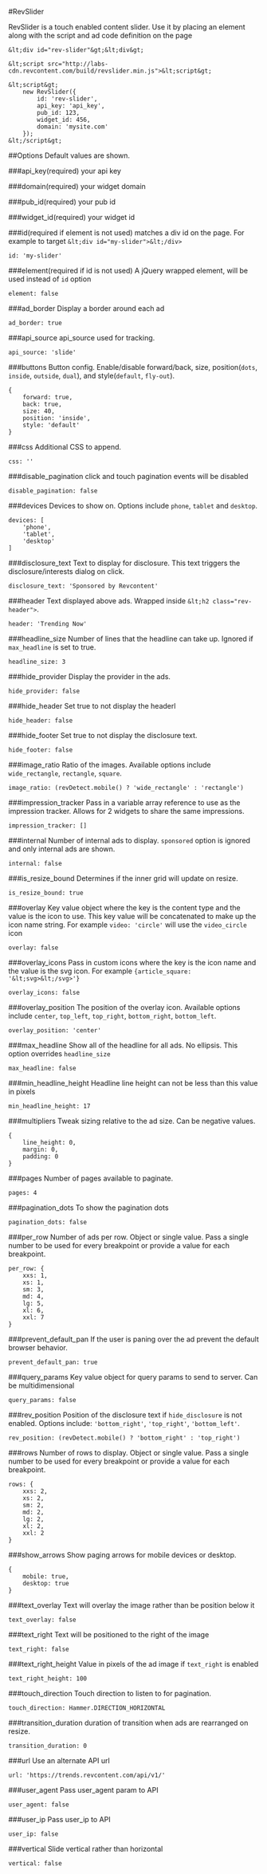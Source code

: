 #RevSlider

RevSlider is a touch enabled content slider. Use it by placing an element along with the script and ad code definition on the page

```
&lt;div id="rev-slider"&gt;&lt;div&gt;

&lt;script src="http://labs-cdn.revcontent.com/build/revslider.min.js">&lt;script&gt;

&lt;script&gt;
    new RevSlider({
        id: 'rev-slider',
        api_key: 'api_key',
        pub_id: 123,
        widget_id: 456,
        domain: 'mysite.com'
    });
&lt;/script&gt;
```

##Options
Default values are shown.

###api_key(required)
your api key

###domain(required)
your widget domain

###pub_id(required)
your pub id

###widget_id(required)
your widget id

###id(required if element is not used)
matches a div id on the page. For example to target ```&lt;div id="my-slider">&lt;/div>```
```
id: 'my-slider'
```

###element(required if id is not used)
A jQuery wrapped element, will be used instead of ```id``` option
```
element: false
```

###ad_border
Display a border around each ad
```
ad_border: true
```

###api_source
api_source used for tracking.
```
api_source: 'slide'
```

###buttons
Button config. Enable/disable forward/back, size, position(```dots```, ```inside```, ```outside```, ```dual```), and style(```default```, ```fly-out```).
```
{
    forward: true,
    back: true,
    size: 40,
    position: 'inside',
    style: 'default'
}
```

###css
Additional CSS to append.
```
css: ''
```

###disable_pagination
click and touch pagination events will be disabled
```
disable_pagination: false
```

###devices
Devices to show on. Options include ```phone```, ```tablet``` and ```desktop```.
```
devices: [
    'phone', 
    'tablet', 
    'desktop'
]
```

###disclosure_text
Text to display for disclosure. This text triggers the disclosure/interests dialog on click.
```
disclosure_text: 'Sponsored by Revcontent'
```

###header
Text displayed above ads. Wrapped inside ```&lt;h2 class="rev-header">```.
```
header: 'Trending Now'
```

###headline_size
Number of lines that the headline can take up. Ignored if ```max_headline``` is set to true.
```
headline_size: 3
```

###hide_provider
Display the provider in the ads.
```
hide_provider: false
```

###hide_header
Set true to not display the headerl
```
hide_header: false
```

###hide_footer
Set true to not display the disclosure text.
```
hide_footer: false
```

###image_ratio
Ratio of the images. Available options include ```wide_rectangle```, ```rectangle```, ```square```.
```
image_ratio: (revDetect.mobile() ? 'wide_rectangle' : 'rectangle')
```

###impression_tracker
Pass in a variable array reference to use as the impression tracker. Allows for 2 widgets to share the same impressions.
```
impression_tracker: []
```

###internal
Number of internal ads to display. ```sponsored``` option is ignored and only internal ads are shown.
```
internal: false
```

###is_resize_bound
Determines if the inner grid will update on resize.
```
is_resize_bound: true
```

###overlay
Key value object where the key is the content type and the value is the icon to use. This key value will be concatenated to make up the icon name string. For example ```video: 'circle'``` will use the ```video_circle``` icon
```
overlay: false
```

###overlay_icons
Pass in custom icons where the key is the icon name and the value is the svg icon. For example ```{article_square: '&lt;svg>&lt;/svg>'}```
```
overlay_icons: false
```

###overlay_position
The position of the overlay icon. Available options include ```center```, ```top_left```, ```top_right```, ```bottom_right```, ```bottom_left```.
```
overlay_position: 'center'
```

###max_headline
Show all of the headline for all ads. No ellipsis. This option overrides ```headline_size```
```
max_headline: false
```

###min_headline_height
Headline line height can not be less than this value in pixels
```
min_headline_height: 17
```

###multipliers
Tweak sizing relative to the ad size. Can be negative values.
```
{
    line_height: 0,
    margin: 0,
    padding: 0
}
```

###pages
Number of pages available to paginate.
```
pages: 4
```

###pagination_dots
To show the pagination dots
```
pagination_dots: false
```

###per_row
Number of ads per row. Object or single value. Pass a single number to be used for every breakpoint or provide a value for each breakpoint.
```
per_row: {
    xxs: 1,
    xs: 1,
    sm: 3,
    md: 4,
    lg: 5,
    xl: 6,
    xxl: 7
}
```

###prevent_default_pan
If the user is paning over the ad prevent the default browser behavior.
```
prevent_default_pan: true
```

###query_params
Key value object for query params to send to server. Can be multidimensional
```
query_params: false
```

###rev_position
Position of the disclosure text if ```hide_disclosure``` is not enabled. Options include: ```'bottom_right'```, ```'top_right'```, ```'bottom_left'```.
```
rev_position: (revDetect.mobile() ? 'bottom_right' : 'top_right')
```

###rows
Number of rows to display. Object or single value. Pass a single number to be used for every breakpoint or provide a value for each breakpoint.
```
rows: {
    xxs: 2,
    xs: 2,
    sm: 2,
    md: 2,
    lg: 2,
    xl: 2,
    xxl: 2
}
```

###show_arrows
Show paging arrows for mobile devices or desktop.
```
{
    mobile: true,
    desktop: true
}
```

###text_overlay
Text will overlay the image rather than be position below it
```
text_overlay: false
```

###text_right
Text will be positioned to the right of the image
```
text_right: false
```

###text\_right\_height
Value in pixels of the ad image if ```text_right``` is enabled
```
text_right_height: 100
```

###touch_direction
Touch direction to listen to for pagination.
```
touch_direction: Hammer.DIRECTION_HORIZONTAL
```

###transition_duration
duration of transition when ads are rearranged on resize.
```
transition_duration: 0
```

###url
Use an alternate API url
```
url: 'https://trends.revcontent.com/api/v1/'
```

###user_agent
Pass user_agent param to API
```
user_agent: false
```

###user_ip
Pass user_ip to API
```
user_ip: false
```

###vertical
Slide vertical rather than horizontal
```
vertical: false
```








































